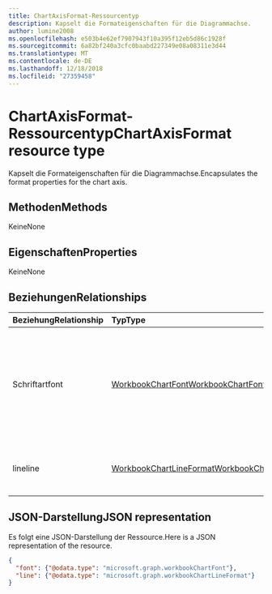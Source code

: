 ```yaml
---
title: ChartAxisFormat-Ressourcentyp
description: Kapselt die Formateigenschaften für die Diagrammachse.
author: lumine2008
ms.openlocfilehash: e503b4e62ef7907943f10a395f12eb5d86c1928f
ms.sourcegitcommit: 6a82bf240a3cfc0baabd227349e08a08311e3d44
ms.translationtype: MT
ms.contentlocale: de-DE
ms.lasthandoff: 12/18/2018
ms.locfileid: "27359458"
---
```

# <a name="chartaxisformat-resource-type"></a><span data-ttu-id="1c68b-103">ChartAxisFormat-Ressourcentyp</span><span class="sxs-lookup"><span data-stu-id="1c68b-103">ChartAxisFormat resource type</span></span>

<span data-ttu-id="1c68b-104">Kapselt die Formateigenschaften für die Diagrammachse.</span><span class="sxs-lookup"><span data-stu-id="1c68b-104">Encapsulates the format properties for the chart axis.</span></span>


## <a name="methods"></a><span data-ttu-id="1c68b-105">Methoden</span><span class="sxs-lookup"><span data-stu-id="1c68b-105">Methods</span></span>
<span data-ttu-id="1c68b-106">Keine</span><span class="sxs-lookup"><span data-stu-id="1c68b-106">None</span></span>
## <a name="properties"></a><span data-ttu-id="1c68b-107">Eigenschaften</span><span class="sxs-lookup"><span data-stu-id="1c68b-107">Properties</span></span>
<span data-ttu-id="1c68b-108">Keine</span><span class="sxs-lookup"><span data-stu-id="1c68b-108">None</span></span>

## <a name="relationships"></a><span data-ttu-id="1c68b-109">Beziehungen</span><span class="sxs-lookup"><span data-stu-id="1c68b-109">Relationships</span></span>
| <span data-ttu-id="1c68b-110">Beziehung</span><span class="sxs-lookup"><span data-stu-id="1c68b-110">Relationship</span></span> | <span data-ttu-id="1c68b-111">Typ</span><span class="sxs-lookup"><span data-stu-id="1c68b-111">Type</span></span>   |<span data-ttu-id="1c68b-112">Beschreibung</span><span class="sxs-lookup"><span data-stu-id="1c68b-112">Description</span></span>|
|:---------------|:--------|:----------|
|<span data-ttu-id="1c68b-113">Schriftart</span><span class="sxs-lookup"><span data-stu-id="1c68b-113">font</span></span>|[<span data-ttu-id="1c68b-114">WorkbookChartFont</span><span class="sxs-lookup"><span data-stu-id="1c68b-114">WorkbookChartFont</span></span>](chartfont.md)|<span data-ttu-id="1c68b-p101">Stellt die Zeichenformatierung (Schriftart, Schriftgrad, Farbe usw.) für ein Diagrammachsenelement dar. Schreibgeschützt.</span><span class="sxs-lookup"><span data-stu-id="1c68b-p101">Represents the font attributes (font name, font size, color, etc.) for a chart axis element. Read-only.</span></span>|
|<span data-ttu-id="1c68b-117">line</span><span class="sxs-lookup"><span data-stu-id="1c68b-117">line</span></span>|[<span data-ttu-id="1c68b-118">WorkbookChartLineFormat</span><span class="sxs-lookup"><span data-stu-id="1c68b-118">WorkbookChartLineFormat</span></span>](chartlineformat.md)|<span data-ttu-id="1c68b-p102">Stellt die Formatierung der Diagrammlinien dar. Schreibgeschützt.</span><span class="sxs-lookup"><span data-stu-id="1c68b-p102">Represents chart line formatting. Read-only.</span></span>|


## <a name="json-representation"></a><span data-ttu-id="1c68b-121">JSON-Darstellung</span><span class="sxs-lookup"><span data-stu-id="1c68b-121">JSON representation</span></span>

<span data-ttu-id="1c68b-122">Es folgt eine JSON-Darstellung der Ressource.</span><span class="sxs-lookup"><span data-stu-id="1c68b-122">Here is a JSON representation of the resource.</span></span>

<!--{
  "blockType": "resource",
  "optionalProperties": [],
  "baseType": "microsoft.graph.entity",
  "@odata.type": "microsoft.graph.workbookChartAxisFormat"
}-->

```json
{
  "font": {"@odata.type": "microsoft.graph.workbookChartFont"},
  "line": {"@odata.type": "microsoft.graph.workbookChartLineFormat"}
}
```


<!-- uuid: 8fcb5dbc-d5aa-4681-8e31-b001d5168d79
2015-10-25 14:57:30 UTC -->
<!-- {
  "type": "#page.annotation",
  "description": "ChartAxisFormat resource",
  "keywords": "",
  "section": "documentation",
  "tocPath": ""
}-->